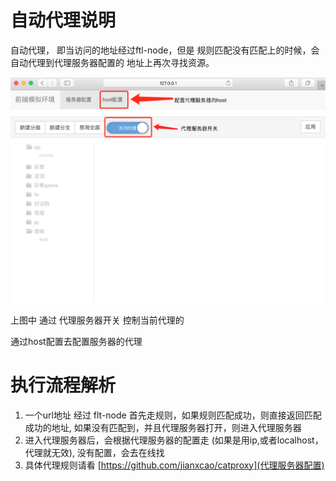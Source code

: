 # 自动代理说明

自动代理， 即当访问的地址经过ftl-node，但是 规则匹配没有匹配上的时候，会自动代理到代理服务器配置的 地址上再次寻找资源。

![图片说明](../image/proxy/1.jpg)

上图中  通过 代理服务器开关 控制当前代理的

通过host配置去配置服务器的代理

# 执行流程解析
1. 一个url地址 经过 flt-node 首先走规则，如果规则匹配成功，则直接返回匹配成功的地址, 如果没有匹配到，并且代理服务器打开，则进入代理服务器
2. 进入代理服务器后，会根据代理服务器的配置走 (如果是用ip,或者localhost，代理就无效), 没有配置，会去在线找
3. 具体代理规则请看 [https://github.com/jianxcao/catproxy](代理服务器配置)



